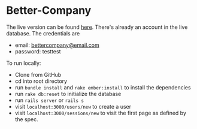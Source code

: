 # Better-Company

The live version can be found [here](https://better-company.herokuapp.com/sessions/new).
There's already an account in the live database. The credentials are
* email: bettercompany@email.com
* password: testtest

To run locally:

* Clone from GitHub
* cd into root directory
* run `bundle install` and `rake ember:install` to install the dependencies
* run `rake db:reset` to initialize the database
* run `rails server` or `rails s`
* visit `localhost:3000/users/new` to create a user
* visit `localhost:3000/sessions/new` to visit the first page as defined by the spec.
